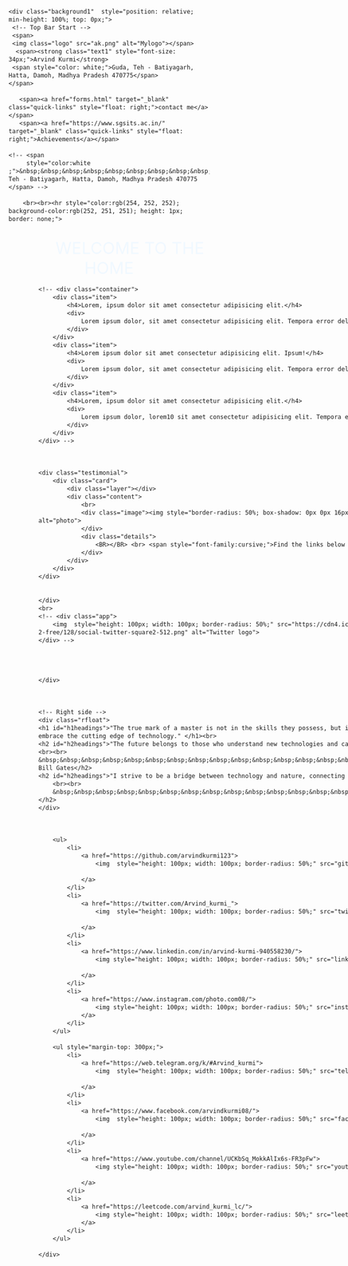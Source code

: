 <!DOCTYPE html>
<html lang="en">
<head>
    <meta charset="UTF-8">
    <meta name="viewport" content="width=device-width, initial-scale=1.0">
    <link rel="icon" href="arvind_icon.jpg">
    <title>Arvind kurmi</title>
    <!-- fonts -->
    <link rel="preconnect" href="https://fonts.googleapis.com">
    <link rel="preconnect" href="https://fonts.gstatic.com" crossorigin>
    <link href="https://fonts.googleapis.com/css2?family=Dancing+Script:wght@700&display=swap" rel="stylesheet">
    <link href="https://fonts.googleapis.com/css2?family=Aboreto&display=swap" rel="stylesheet">
    <!-- styles -->
    <style>
        * {
            margin: 0;
            padding: 0;
            box-sizing: border-box;
        }
        .logo {
            width: 10%;
            max-width: 100px;
            height: auto;
            border-radius: 50%;
            border-left-width: 68px;
            margin-left: 5%;
            padding: 10px;
        }

        .text1 {
            color: white;
            position: fixed;
            top: 0;
            left: 0;
            width: 100%;
            padding: 1rem;
            text-align: center;
        }
        .text2 {
            color: rgb(0, 0, 0);
            font-size: 2rem;
            padding: 2rem;
            padding-left: 5%;
            font-family: 'Aboreto', cursive;
        }

        .background1 {
            background-image: url(background.jpg);
            background-attachment: fixed;
            background-size: cover;
            background-repeat: no-repeat;
            height: 100vh;
        }
        

        #first_image {
            float: left;
            width: 49%;
            max-width: 500px;
        }

        #second_image {
            float: right;
            width: 49%;
            max-width: 500px;
        }

        .white_bg {
            background-color: white;
        }

        .new_container {
            max-width: 1465px;
            margin: 1rem auto;
            padding: 1rem;
            border: 3px solid rgb(62, 60, 60);
            border-radius: 7px;
            background-color: rgba(255, 252, 156, 0.26);
        }
        /* Default styles for all screen sizes */
        .quick-links {
          color: white;
          padding: 40px;
          font-size: 20px;
        }

        #h3headings {
          font-size: 40px;
          color: white;
          font-family: 'Aboreto', cursive;
        }

        #h2headings {
          font-size: 20px;
          color: rgb(255, 255, 255);
          font-style: oblique;
        }

        #h1headings {
          font-size: 20px;
          padding-top: 10px;
          padding-right: 30px;
          padding-bottom: 10px;
          color: rgb(255, 255, 0);
          font-style: initial;
        }

        .lfloat {
          padding-left: 60px;
          float: left;
        }

        .rfloat {
          padding-top: 80px;
          padding-left: 60px;
          float: right;
          width: 40%;
        }

        .image-sizing {
          box-sizing: border-box;
        }

        .image-sizing .container {
          display: flex;
          overflow-x: scroll;
          padding: 24px;
          width: 300px;
          scroll-snap-type: x mandatory;
          scroll-padding: 24px;
          border-radius: 8px;
          gap: 12px;
        }

        .image-sizing .container .item {
          flex: 0 0 100%;
          padding: 24px;
          border-radius: 8px;
          scroll-snap-align: start;
        }

        .middle-class {
          font-size: 35px;
          margin: 20px auto;
          width: 40%;
        }

        .welcome {
          text-align: center;
          font-size: 33px;
          color: aliceblue;
        }

        .testimonial {
          display: grid;
          grid-template-columns: repeat(auto-fit, minmax(350px, 1fr));
          grid-gap: 20px;
        }

        .testimonial .card {
          position: relative;
          margin: 0 auto;
          width: 350px;
          border-radius: 20%;
          padding: 20px;
          box-sizing: border-box;
          text-align: center;
          box-shadow: 0 20px 40px rgba(58, 58, 58, 0.5);
          overflow: hidden;
        }

        .testimonial .card .layer {
          position: absolute;
          top: calc(100% - 2px);
          left: 0;
          height: 100%;
          width: 100%;
          background: linear-gradient(#a7a7a7, #47585e, #4e4f4f);
          z-index: 1;
          transition: 1.5s;
        }

        .testimonial .card:hover .layer {
          top: 0;
        }

        .testimonial .card .content {
          position: relative;
          z-index: 2;
          font-family: fantasy;
          border-radius: 50%;
        }

        .testimonial .card .content p {
          font-size: 18px;
          line-height: 24px;
        }

        .testimonial .card .content .image {
          width: 128px;
          height: 128px;
          margin: 0 auto;
          border-radius: 50%;
          overflow: hidden;
          display: inline;
          border: 4px solid rgb(226, 253, 21);
          box-shadow: 0 10px 20px rgb(151, 162, 30);
        }

        .testimonial .card .content .details h2 {
          font-size: 18px;
          font-family: cursive;
          font-weight: bold;
          color: #0d2b39;
        }

        .testimonial .card .content .details span {
          color: #03a9f4;
          font-size: 20px;
          transition: 2s;
          color: rgb(243, 255, 183);
        }

        .testimonial .card:hover .content .details span {
          color: rgb(1, 221, 255);
          font-family: fantasy;
        }

        /* Styles for desktop */
        @media screen and (min-width: 768px) {
          ul {
            margin-top: 180px;
            padding: 0;
            display: flex;
            position: absolute;
            top: 50%;
            left: 50%;
            transform: translate(-50%, -50%);
            width: 100%;
          }

          ul li {
            list-style: none;
            margin: 0 15px;
          }

          ul li a {
            position: relative;
            display: block;
            width: 100px;
            height: 100px;
            background: #333;
            text-align: center;
            line-height: 100px;
            border-radius: 50%;
            font-size: 30px;
            color: #666;
            transition: .1s;
          }

          ul li a::before {
            content: '';
            position: absolute;
            top: 0;
            left: 0;
            width: 100%;
            height: 100%;
            border-radius: 50%;
            background: #ffffff;
            transition: .5s;
            transform: scale(.9);
            z-index: -1;
          }

          ul li a:hover::before {
            transform: scale(1.1);
            box-shadow: 0 0 35px #ffffff;
          }

          ul li a:hover {
            color: #f7f7f7;
            box-shadow: 0 0 5px #ffee10;
            text-shadow: 0 0 5px #ffee10;
          }
  </style>
  </head>
  
<body >
    <!-- first page start -->
    


    <div class="background1"  style="position: relative; min-height: 100%; top: 0px;">
     <!-- Top Bar Start -->
     <span>
     <img class="logo" src="ak.png" alt="Mylogo"></span>
      <span><strong class="text1" style="font-size: 34px;">Arvind Kurmi</strong>
     <span style="color: white;">Guda, Teh - Batiyagarh, Hatta, Damoh, Madhya Pradesh 470775</span>
    </span>

       <span><a href="forms.html" target="_blank" class="quick-links" style="float: right;">contact me</a></span>
       <span><a href="https://www.sgsits.ac.in/" target="_blank" class="quick-links" style="float: right;">Achievements</a></span>
    
    <!-- <span
         style="color:white ;">&nbsp;&nbsp;&nbsp;&nbsp;&nbsp;&nbsp;&nbsp;&nbsp;&nbsp;&nbsp;&nbsp;&nbsp;&nbsp;&nbsp;&nbsp;&nbsp;&nbsp;&nbsp;&nbsp;&nbsp;&nbsp;&nbsp;&nbsp;&nbsp;&nbsp;&nbsp;&nbsp;&nbsp;&nbsp;&nbsp;&nbsp;&nbsp;&nbsp;&nbsp;&nbsp;&nbsp;&nbsp;&nbsp;&nbsp;Guda, Teh - Batiyagarh, Hatta, Damoh, Madhya Pradesh 470775
    </span> -->

        <br><br><hr style="color:rgb(254, 252, 252); background-color:rgb(252, 251, 251); height: 1px; border: none;">

   <br>
    <!-- MIDDLE HEADING -->
    <div class="welcome">&nbsp&nbsp&nbsp&nbsp&nbsp&nbsp&nbsp&nbsp WELCOME TO THE HOME</div>
    <!-- Left side -->
    <div class="lfloat">
    <!-- <h3 id="h3headings">Welcome to the home!</h3> -->
    <div class="image-sizing">
    <!-- <img src="alexander2.jpg" alt="artist image" style="width: 542px;"> -->



    <!-- <div class="container">
        <div class="item">
            <h4>Lorem, ipsum dolor sit amet consectetur adipisicing elit.</h4>
            <div>
                Lorem ipsum dolor, sit amet consectetur adipisicing elit. Tempora error delectus harum accusantium in ducimus nesciunt.
            </div>
        </div>
        <div class="item">
            <h4>Lorem ipsum dolor sit amet consectetur adipisicing elit. Ipsum!</h4>
            <div>
                Lorem ipsum dolor, sit amet consectetur adipisicing elit. Tempora error delectus harum accusantium in ducimus nesciunt.
            </div>
        </div>
        <div class="item">
            <h4>Lorem, ipsum dolor sit amet consectetur adipisicing elit.</h4>
            <div>
                Lorem ipsum dolor, lorem10 sit amet consectetur adipisicing elit. Tempora error delectus harum accusantium in ducimus nesciunt.
            </div>
        </div>
    </div> -->



    <div class="testimonial">
        <div class="card">
            <div class="layer"></div>
            <div class="content">
                <br>
                <div class="image"><img style="border-radius: 50%; box-shadow: 0px 0px 16px white; height: 140px; width: 140px;" src="arvind.jpg" alt="photo">
                </div>
                <div class="details">
                    <BR></BR> <br> <span style="font-family:cursive;">Find the links below </span>
                </div>
            </div>
        </div>
    </div>

    
    </div>
    <br>
    <!-- <div class="app">
        <img  style="height: 100px; width: 100px; border-radius: 50%;" src="https://cdn4.iconfinder.com/data/icons/social-messaging-ui-color-shapes-2-free/128/social-twitter-square2-512.png" alt="Twitter logo">
    </div> -->
    
        
        

    </div>



    <!-- Right side -->
    <div class="rfloat">
    <h1 id="h1headings">"The true mark of a master is not in the skills they possess, but in their openness to acquire new ones. I am always eager to embrace the cutting edge of technology." </h1><br>
    <h2 id="h2headings">"The future belongs to those who understand new technologies and can harness them to create a better world."
    <br><br>
    &nbsp;&nbsp;&nbsp;&nbsp;&nbsp;&nbsp;&nbsp;&nbsp;&nbsp;&nbsp;&nbsp;&nbsp;&nbsp;&nbsp;&nbsp;&nbsp;&nbsp;&nbsp;&nbsp;&nbsp;&nbsp;&nbsp;&nbsp;&nbsp;- Bill Gates</h2>
    <h2 id="h2headings">"I strive to be a bridge between technology and nature, connecting the two for a harmonious future."
        <br><br>
        &nbsp;&nbsp;&nbsp;&nbsp;&nbsp;&nbsp;&nbsp;&nbsp;&nbsp;&nbsp;&nbsp;&nbsp;&nbsp;&nbsp;&nbsp;&nbsp; - Arvind Kurmi
    </h2>
    </div>

    

        <ul>
            <li>
                <a href="https://github.com/arvindkurmi123">
                    <img  style="height: 100px; width: 100px; border-radius: 50%;" src="git.png" alt="GitHub logo">

                </a>
            </li>
            <li>
                <a href="https://twitter.com/Arvind_kurmi_">
                    <img  style="height: 100px; width: 100px; border-radius: 50%;" src="twitter.jpg" alt="Twitter logo">
                    
                </a>
            </li>
            <li>
                <a href="https://www.linkedin.com/in/arvind-kurmi-940558230/">
                    <img style="height: 100px; width: 100px; border-radius: 50%;" src="linkedin.png" alt="LinkedIn logo">

                </a>
            </li>
            <li>
                <a href="https://www.instagram.com/photo.com08/">
                    <img style="height: 100px; width: 100px; border-radius: 50%;" src="instagram.png" alt="insta logo">
                </a>
            </li>
        </ul>

        <ul style="margin-top: 300px;">
            <li>
                <a href="https://web.telegram.org/k/#Arvind_kurmi">
                    <img  style="height: 100px; width: 100px; border-radius: 50%;" src="telegram.png" alt="GitHub logo">

                </a>
            </li>
            <li>
                <a href="https://www.facebook.com/arvindkurmi08/">
                    <img  style="height: 100px; width: 100px; border-radius: 50%;" src="facebook.png" alt="Twitter logo">
                    
                </a>
            </li>
            <li>
                <a href="https://www.youtube.com/channel/UCKbSq_MokkAlIx6s-FR3pFw">
                    <img style="height: 100px; width: 100px; border-radius: 50%;" src="youtube.png" alt="LinkedIn logo">

                </a>
            </li>
            <li>
                <a href="https://leetcode.com/arvind_kurmi_lc/">
                    <img style="height: 100px; width: 100px; border-radius: 50%;" src="leetcode2.png" alt="insta logo">
                </a>
            </li>
        </ul>

    </div>

<!-- first page end  -->

</body>
</html>

